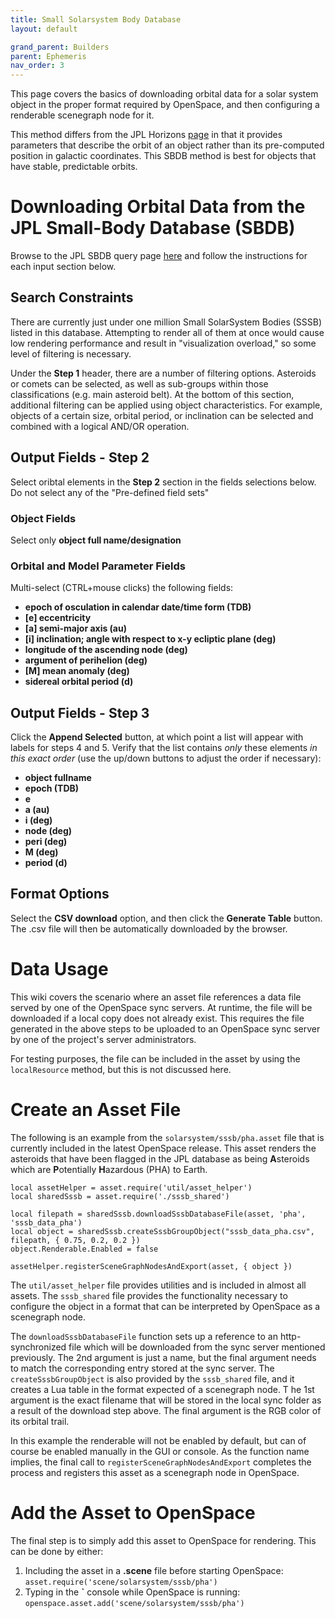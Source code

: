 ```yaml
---
title: Small Solarsystem Body Database
layout: default

grand_parent: Builders
parent: Ephemeris
nav_order: 3
---
```


This page covers the basics of downloading orbital data for a solar system object in the proper format required by OpenSpace, and then configuring a renderable scenegraph node for it.

This method differs from the JPL Horizons [page](horizons) in that it provides parameters that describe the orbit of an object rather than its pre-computed position in galactic coordinates.  This SBDB method is best for objects that have stable, predictable orbits.

# Downloading Orbital Data from the JPL Small-Body Database (SBDB)
Browse to the JPL SBDB query page [here](https://ssd.jpl.nasa.gov/sbdb_query.cgi) and follow the instructions for each input section below.

## Search Constraints
There are currently just under one million Small SolarSystem Bodies (SSSB) listed in this database.  Attempting to render all of them at once would cause low rendering performance and result in "visualization overload," so some level of filtering is necessary.

Under the **Step 1** header, there are a number of filtering options.  Asteroids or comets can be selected, as well as sub-groups within those classifications (e.g. main asteroid belt).  At the bottom of this section, additional filtering can be applied using object characteristics.  For example, objects of a certain size, orbital period, or inclination can be selected and combined with a logical AND/OR operation.

## Output Fields - **Step 2**
Select oribtal elements in the **Step 2** section in the fields selections below.  Do not select any of the "Pre-defined field sets"

### Object Fields
Select only **object full name/designation**

### Orbital and Model Parameter Fields
Multi-select (CTRL+mouse clicks) the following fields:
- **epoch of osculation in calendar date/time form (TDB)**
- **[e] eccentricity**
- **[a] semi-major axis (au)**
- **[i] inclination; angle with respect to x-y ecliptic plane (deg)**
- **longitude of the ascending node (deg)**
- **argument of perihelion (deg)**
- **[M] mean anomaly (deg)**
- **sidereal orbital period (d)**

## Output Fields - **Step 3**
Click the **Append Selected** button, at which point a list will appear with labels for steps 4 and 5.  Verify that the list contains *only* these elements *in this exact order* (use the up/down buttons to adjust the order if necessary):
- **object fullname**
- **epoch (TDB)**
- **e**
- **a (au)**
- **i (deg)**
- **node (deg)**
- **peri (deg)**
- **M (deg)**
- **period (d)**

## Format Options
Select the **CSV download** option, and then click the **Generate Table** button.  The .csv file will then be automatically downloaded by the browser.

# Data Usage
This wiki covers the scenario where an asset file references a data file served by one of the OpenSpace sync servers.  At runtime, the file will be downloaded if a local copy does not already exist.  This requires the file generated in the above steps to be uploaded to an OpenSpace sync server by one of the project's server administrators.

For testing purposes, the file can be included in the asset by using the `localResource` method, but this is not discussed here.

# Create an Asset File
The following is an example from the `solarsystem/sssb/pha.asset` file that is currently included in the latest OpenSpace release.  This asset renders the asteroids that have been flagged in the JPL database as being **A**steroids which are **P**otentially **H**azardous (PHA) to Earth.
```
local assetHelper = asset.require('util/asset_helper')
local sharedSssb = asset.require('./sssb_shared')

local filepath = sharedSssb.downloadSssbDatabaseFile(asset, 'pha', 'sssb_data_pha')
local object = sharedSssb.createSssbGroupObject("sssb_data_pha.csv", filepath, { 0.75, 0.2, 0.2 })
object.Renderable.Enabled = false

assetHelper.registerSceneGraphNodesAndExport(asset, { object })
```
The `util/asset_helper` file provides utilities and is included in almost all assets.  The `sssb_shared` file provides the functionality necessary to configure the object in a format that can be interpreted by OpenSpace as a scenegraph node.

The `downloadSssbDatabaseFile` function sets up a reference to an http-synchronized file which will be downloaded from the sync server mentioned previously.  The 2nd argument is just a name, but the final argument needs to match the corresponding entry stored at the sync server.  The `createSssbGroupObject` is also provided by the `sssb_shared` file, and it creates a Lua table in the format expected of a scenegraph node.  T he 1st argument is the exact filename that will be stored in the local sync folder as a result of the download step above.  The final argument is the RGB color of its orbital trail.

In this example the renderable will not be enabled by default, but can of course be enabled manually in the GUI or console.  As the function name implies, the final call to `registerSceneGraphNodesAndExport` completes the process and registers this asset as a scenegraph node in OpenSpace.

# Add the Asset to OpenSpace
The final step is to simply add this asset to OpenSpace for rendering.  This can be done by either:
1. Including the asset in a **.scene** file before starting OpenSpace:
`asset.require('scene/solarsystem/sssb/pha')`
2. Typing in the **\`** console while OpenSpace is running:
`openspace.asset.add('scene/solarsystem/sssb/pha')`
